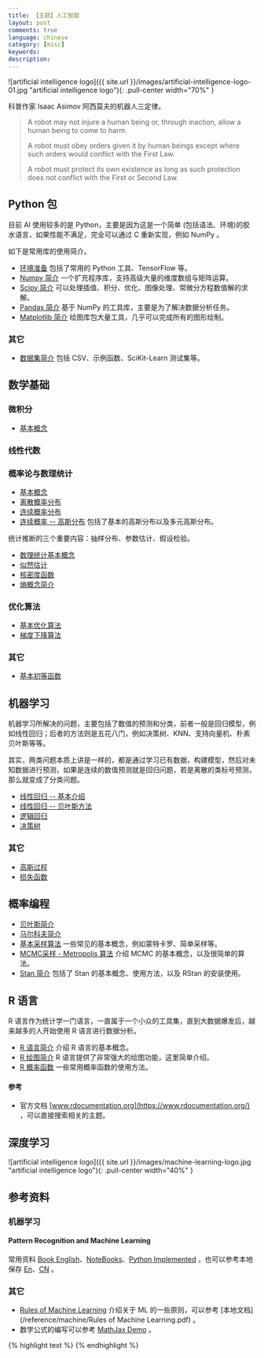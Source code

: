 ```yaml
---
title: 【主题】人工智能
layout: post
comments: true
language: chinese
category: [misc]
keywords:
description:
---
```


<!-- more -->

![artificial intelligence logo]({{ site.url }}/images/artificial-intelligence-logo-01.jpg "artificial intelligence logo"){: .pull-center width="70%" }

科普作家 Isaac Asimov 阿西莫夫的机器人三定律。

> A robot may not injure a human being or, through inaction, allow a human being to come to harm.
>
> A robot must obey orders given it by human beings except where such orders would conflict with the First Law.
>
> A robot must protect its own existence as long as such protection does not conflict with the First or Second Law.

## Python 包

目前 AI 使用较多的是 Python，主要是因为这是一个简单 (包括语法、环境)的胶水语言，如果性能不满足，完全可以通过 C 重新实现，例如 NumPy 。

如下是常用库的使用简介。

* [环境准备](/post/python-ai-environment-prepare.html) 包括了常用的 Python 工具、TensorFlow 等。
* [Numpy 简介](/post/python-numpy-package-introduce.html) 一个扩充程序库，支持高级大量的维度数组与矩阵运算。
* [Scipy 简介](/post/python-scipy-package-intorduce.html) 可以处理插值、积分、优化、图像处理、常微分方程数值解的求解。
* [Pandas 简介](/post/python-pandas-package-introduce.html) 基于 NumPy 的工具库，主要是为了解决数据分析任务。
* [Matplotlib 简介](/post/python-matplotlib-package-intorduce.html) 绘图库包大量工具，几乎可以完成所有的图形绘制。

<!--
* [StatsModels 简介](/post/python-matplotlib-package-intorduce.html)

https://www.statsmodels.org/stable/index.html

skleran 常用子模块 ：

sklearn 是一个机器学习包。
 分类 ：SVM ， K近邻 ，随机森林 ， 逻辑回归等。
 回归 ：Lasso ,岭回归 等。
 聚类 ：K-means ,谱聚类等。
 降维 ：PCA ,特征选择 ，矩阵分解等。
 模型选择 ：网格搜索， 交叉验证 ，指标矩阵。
 预处理： 特征提取，正态化。

statsmodels常用子模块

回归模型：线性回归 ，通用线性回归，鲁邦线性模型  ，线性混合效应模型等。
方差分析（ANOVA）。
时间序列分析：AR , ARMA , ARIMA , VAR等。
非参数方法： 核密度估计 ， 核回归。
统计模型结果可视化。

statsmodels更专注于统计推理，提供不确定性评价和P值参数，
sklearn更专注于预测。
-->

### 其它

* [数据集简介](/post/math-machine-learning-some-datasets-introduce.html) 包括 CSV、示例函数、SciKit-Learn 测试集等。

## 数学基础

### 微积分

* [基本概念](/post/math-calculus-basic-concept.html)

### 线性代数

<!--
http://www.math.uwaterloo.ca/~hwolkowi//matrixcookbook.pdf
-->

### 概率论与数理统计

* [基本概念](/post/math-probability-basic-concept.html)
* [离散概率分布](/post/math-probability-basic-concept-discrete-distribution-introduce.html)
* [连续概率分布](/post/math-probability-basic-concept-continuous-distribution-introduce.html)
* [连续概率 \-\- 高斯分布](/post/math-probability-continuous-normal-distribution-introduce.html) 包括了基本的高斯分布以及多元高斯分布。

统计推断的三个重要内容：抽样分布、参数估计、假设检验。

* [数理统计基本概念](/post/math-statistics-basic-concept.html)
* [似然估计](/post/math-statistics-likelihood-function-introduce.html)
* [核密度函数](/post/math-statistics-kernel-density-estimates-introduce.html)
* [熵概念简介](/post/artificial-intelligence-entropy-concept-introduce.html)

### 优化算法

* [基本优化算法](/post/math-basic-concept-optimize-method-introduce.html)
* [梯度下降算法](/post/math-gradient-descent-optimize-method-introduce.html)

### 其它

* [基本初等函数](/post/math-basic-elementary-function.html)

## 机器学习

机器学习所解决的问题，主要包括了数值的预测和分类，前者一般是回归模型，例如线性回归；后者的方法则是五花八门，例如决策树、KNN、支持向量机、朴素贝叶斯等等。

其实，两类问题本质上讲是一样的，都是通过学习已有数据，构建模型，然后对未知数据进行预测，如果是连续的数值预测就是回归问题，若是离散的类标号预测，那么就变成了分类问题。

* [线性回归 \-\- 基本介绍](/post/machine-learning-algorithms-linear-regression-basic-introduce.html)
* [线性回归 \-\- 贝叶斯方法](/post/machine-learning-algorithms-linear-regression-bayes-introduce.html)
* [逻辑回归](/post/machine-learning-algorithms-logistic-regression-introduce.html)
* [决策树](/post/artificial-intelligence-decision-tree-introduce.html)

### 其它

* [高斯过程](/post/artificial-intelligence-gaussian-process-introduce.html)
* [损失函数](/post/machine-learning-algorithms-loss-functions-introduce.html)


<!--
SVM
Naive Bayes
kNN
K-Means
Random Forest
Dimensionality Reduction Algorithms
Gradient Boosting algorithms
	GBM
	XGBoost
	LightGBM
	CatBoost
-->

## 概率编程

* [贝叶斯简介](/post/math-statistics-basic-concept-bayes-theorem-introduce.html)
* [马尔科夫简介](/post/math-statistics-markov-process-introduce.html)
* [基本采样算法](/post/math-monte-carlo-sample-introduce.html) 一些常见的基本概念，例如蒙特卡罗、简单采样等。
* [MCMC采样 - Metropolis 算法](/post/math-monte-carlo-mcmc-metropolis-introduce.html) 介绍 MCMC 的基本概念，以及很简单的算法。
* [Stan 简介](/post/statistic-tools-stan-introduce.html) 包括了 Stan 的基本概念、使用方法，以及 RStan 的安装使用。

<!--
概率统计公式大全
https://www.zybuluo.com/catscarf/note/986628


机器学习的基本算法
https://www.analyticsvidhya.com/blog/2017/09/common-machine-learning-algorithms/
-->

## R 语言

R 语言作为统计学一门语言，一直属于一个小众的工具集，直到大数据爆发后，越来越多的人开始使用 R 语言进行数据分析。

* [R 语言简介](/post/linux-R-language-basic-introduce.html) 介绍 R 语言的基本概念。
* [R 绘图简介](/post/linux-R-language-graph-function-introduce.html) R 语言提供了非常强大的绘图功能，这里简单介绍。
* [R 概率函数](/post/linux-R-language-some-statistic-function-introduce.html) 一些常用概率函数的使用方法。

#### 参考

* 官方文档 [www.rdocumentation.org](https://www.rdocumentation.org/) ，可以直接搜索相关的主题。

<!--
### 其它

* [数据拟合] 通过numpy实现
https://drivingc.com/p/5af5ab892392ec35c23048e2

谈谈 Bias-Variance Tradeoff
https://liam.page/2017/03/25/bias-variance-tradeoff/

## 机器学习 100 天

也就是 [Github 100 Days Of ML Code](https://github.com/Avik-Jain/100-Days-Of-ML-Code) 中的学习，可以参考 [Github 机器学习 100 天](https://github.com/MLEveryday/100-Days-Of-ML-Code) 。

https://blog.csdn.net/ybdesire/article/details/67701289
https://tracholar.github.io/wiki/machine-learning/sklearn-source.html
-->

## 深度学习

![artificial intelligence logo]({{ site.url }}/images/machine-learning-logo.jpg "artificial intelligence logo"){: .pull-center width="40%" }


## 参考资料

### 机器学习

#### Pattern Recognition and Machine Learning

常用资料 [Book English](https://www.microsoft.com/en-us/research/uploads/prod/2006/01/Bishop-Pattern-Recognition-and-Machine-Learning-2006.pdf)、[NoteBooks](https://github.com/ctgk/PRML/tree/master/notebooks)、[Python Implemented](https://github.com/ctgk/PRML) ，也可以参考本地保存 [En](/reference/machine/Bishop-Pattern-Recognition-and-Machine-Learning-2006.pdf)、[CN](/reference/machine/Bishop-Pattern-Recognition-and-Machine-Learning-CN.pdf) 。

<!--
#### Machine Learning, A Probabilistic Perspective

/reference/machine/Machine-Learning_A-Probabilistic-Perspective.pdf

https://doc.lagout.org/science/Artificial%20Intelligence/Machine%20learning/Machine%20Learning_%20A%20Probabilistic%20Perspective%20%5BMurphy%202012-08-24%5D.pdf


#### The Elements of Statistical Learning

频率学派

包括了 [英文版](https://esl.hohoweiya.xyz/book/The%20Elements%20of%20Statistical%20Learning.pdf) 以及 [中文版](https://esl.hohoweiya.xyz/index.html) 的地址。

/reference/machine/The-Elements-of-Statistical-Learning.pdf


Deap Learning 圣经

《统计学习方法》李航
《西瓜书》
《Pattern Recognition and Machine Learning》PRML

## 台大-林轩田  机器学习基石 技法
## 张志华 机器学习导论 统计机器学习
## 吴恩达 CS229
## 徐亦达 概率模型
## 台大-李弘毅

白板推导
-->

### 其它

* [Rules of Machine Learning](https://developers.google.com/machine-learning/guides/rules-of-ml/) 介绍关于 ML 的一些原则，可以参考 [本地文档](/reference/machine/Rules of Machine Learning.pdf) 。
* 数学公式的编写可以参考 [MathJax Demo](https://www.mathjax.org/#demo) 。

<!--
https://blog.csdn.net/Mage_EE/article/details/75309174
https://www.zybuluo.com/knight/note/96093
https://www.zybuluo.com/codeep/note/163962  比较全


https://github.com/neverusedname/MyBooks/blob/master/%E6%B5%99%E6%B1%9F%E5%A4%A7%E5%AD%A6%E6%A6%82%E7%8E%87%E8%AE%BA%E4%B8%8E%E6%95%B0%E7%90%86%E7%BB%9F%E8%AE%A1(%E7%AC%AC%E5%9B%9B%E7%89%88).pdf
https://github.com/KeKe-Li/book/blob/master/AI/%E5%90%8C%E6%B5%8E%E7%BA%BF%E6%80%A7%E4%BB%A3%E6%95%B0%E6%95%99%E6%9D%90.pdf
https://github.com/KeKe-Li/book/blob/master/AI/%E5%90%8C%E6%B5%8E%E9%AB%98%E7%AD%89%E6%95%B0%E5%AD%A6%E7%AC%AC%E5%85%AD%E7%89%88%E4%B8%8A%E4%B8%8B%E5%86%8C.pdf


网络RST报文出现的场景
https://zhuanlan.zhihu.com/p/30791159


关于贝叶斯的介绍
https://github.com/markdregan/Bayesian-Modelling-in-Python
https://github.com/Tongzhenguo/ebooks 李航的机器学习
http://www.dgt-factory.com/uploads/2018/07/0725/%E7%BB%9F%E8%AE%A1%E5%AD%A6%E4%B9%A0%E6%96%B9%E6%B3%95.pdf
https://github.com/lovingers/ML_Books/blob/master/634901%2B%E8%B4%9D%E5%8F%B6%E6%96%AF%E6%96%B9%E6%B3%95%2B%2B%E6%A6%82%E7%8E%87%E7%BC%96%E7%A8%8B%E4%B8%8E%E8%B4%9D%E5%8F%B6%E6%96%AF%E6%8E%A8%E6%96%AD%2B%E4%B8%AD%E6%96%87%E7%89%88.pdf
https://zhuanlan.zhihu.com/p/27306970 很多不错的书籍介绍


https://www.zhihu.com/question/21277368
https://blog.csdn.net/jteng/article/details/54344766
https://applenob.github.io/machine_learning/MCMC/
https://applenob.github.io/archives/page/9/
https://www.infoq.cn/article/facebook-open-source-mass-forecasting-system-prophet
https://zhuanlan.zhihu.com/p/34071776


http://dreamrunner.org/blog/2014/06/28/qian-tan-memory-reordering/
https://www.digitalocean.com/community/tutorials/a-guide-to-time-series-forecasting-with-prophet-in-python-3
https://www.analyticsvidhya.com/blog/2017/09/common-machine-learning-algorithms/
https://facebook.github.io/prophet/docs/quick_start.html#python-api
https://mc-stan.org/docs/2_19/stan-users-guide/linear-regression.html

量化投资，不错的介绍
https://www.quantstart.com/articles/Bayesian-Statistics-A-Beginners-Guide




列举了数学公式中一些常见的表示符号
https://zh.wikipedia.org/wiki/%E6%95%B0%E5%AD%A6%E7%AC%A6%E5%8F%B7%E8%A1%A8

数理统计学简史
https://github.com/yuanliangding/books/blob/master/%E6%95%B0%E5%AD%A6-%E5%85%B6%E5%AE%83-%E6%95%B0%E5%AD%A6%E5%8F%B2/%E6%95%B0%E7%90%86%E7%BB%9F%E8%AE%A1%E5%AD%A6%E7%AE%80%E5%8F%B2.pdf
-->

{% highlight text %}
{% endhighlight %}
